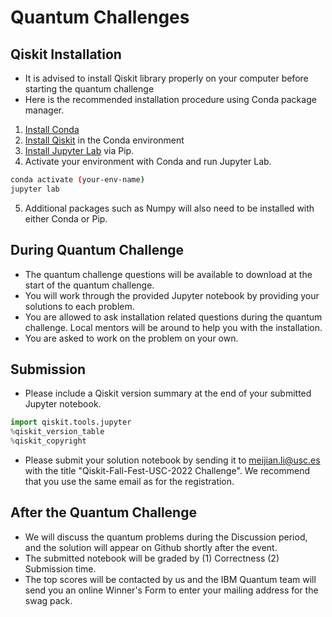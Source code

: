 # Quantum Challenges

## Qiskit Installation

- It is advised to install Qiskit library properly on your computer before starting the quantum challenge
- Here is the recommended installation procedure using Conda package manager.
1. [Install Conda](https://conda.io/projects/conda/en/latest/user-guide/install/index.html) 
2. [Install Qiskit](https://qiskit.org/documentation/getting_started.html) in the Conda environment
3. [Install Jupyter Lab](https://jupyter.org/install) via Pip.
4. Activate your environment with Conda and run Jupyter Lab.
```bash
conda activate (your-env-name)
jupyter lab
```
5. Additional packages such as Numpy will also need to be installed with either Conda or Pip.

## During Quantum Challenge

- The quantum challenge questions will be available to download at the start of the quantum challenge.
- You will work through the provided Jupyter notebook by providing your solutions to each problem.
- You are allowed to ask installation related questions during the quantum challenge. Local mentors will be around to help you with the installation.
- You are asked to work on the problem on your own. 

## Submission
- Please include a Qiskit version summary at the end of your submitted Jupyter notebook.
```python
import qiskit.tools.jupyter
%qiskit_version_table
%qiskit_copyright
```
- Please submit your solution notebook by sending it to meijian.li@usc.es with the title "Qiskit-Fall-Fest-USC-2022 Challenge". We recommend that you use the same email as for the registration.

## After the Quantum Challenge

- We will discuss the quantum problems during the Discussion period, and the solution will appear on Github shortly after the event.
- The submitted notebook will be graded by (1) Correctness (2) Submission time.
- The top scores will be contacted by us and the IBM Quantum team will send you an online Winner's Form to enter your mailing address for the swag pack.
